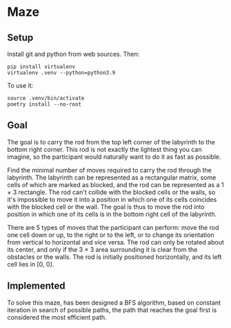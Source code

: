 # Maze

## Setup
Install git and python from web sources. Then:

```
pip install virtualenv
virtualenv .venv --python=python3.9
```
To use it:
```
source .venv/bin/activate
poetry install --no-root
```

## Goal
The goal is to carry the rod from the top left corner of the labyrinth to the bottom right corner. This rod is not exactly the lightest thing you can imagine, so the participant would naturally want to do it as fast as possible.

Find the minimal number of moves required to carry the rod through the labyrinth. The labyrinth can be represented as a rectangular matrix, some cells of which are marked as blocked, and the rod can be represented as a 1 × 3 rectangle. The rod can't collide with the blocked cells or the walls, so it's impossible to move it into a position in which one of its cells coincides with the blocked cell or the wall. The goal is thus to move the rod into position in which one of its cells is in the bottom right cell of the labyrinth.

There are 5 types of moves that the participant can perform: move the rod one cell down or up, to the right or to the left, or to change its orientation from vertical to horizontal and vice versa. The rod can only be rotated about its center, and only if the 3 × 3 area surrounding it is clear from the obstacles or the walls.
The rod is initially positioned horizontally, and its left cell lies in [0, 0].

## Implemented
To solve this maze, has been designed a BFS algorithm, based on constant iteration in search of possible paths, the path that reaches the goal first is considered the most efficient path.
